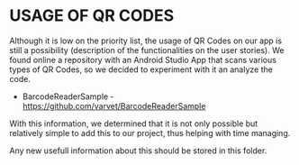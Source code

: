 # USAGE OF QR CODES

Although it is low on the priority list, the usage of QR Codes on our app is still a possibility (description of the functionalities on the user stories). We found online a repository with an Android Studio App that scans various types of QR Codes, so we decided to experiment with it an analyze the code.

* BarcodeReaderSample - <https://github.com/varvet/BarcodeReaderSample>

With this information, we determined that it is not only possible but relatively simple to add this to our project, thus helping with time managing.


Any new usefull information about this should be stored in this folder.
